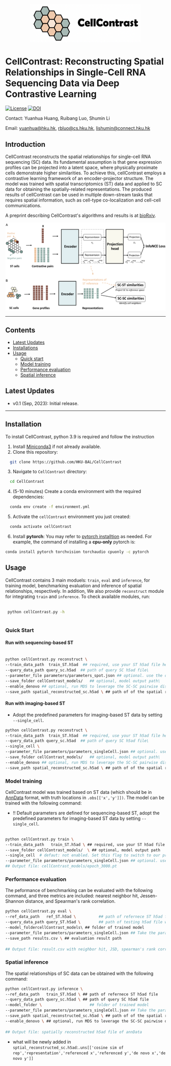 
<div align="center">
    <img src="images/cellContrast_logo.png" width = "350" alt="cellContrast">
</div>

# CellContrast: Reconstructing Spatial Relationships in Single-Cell RNA Sequencing Data via Deep Contrastive Learning

[![License](https://img.shields.io/badge/license-MIT-blue)](https://opensource.org/license/mit/) 
[![DOI](https://zenodo.org/badge/689623613.svg)](https://zenodo.org/doi/10.5281/zenodo.11395994)

Contact: Yuanhua Huang, Ruibang Luo, Shumin Li

Email:  yuanhua@hku.hk, rbluo@cs.hku.hk, lishumin@connect.hku.hk

## Introduction

CellContrast reconstructs the spatial relationships for single-cell RNA sequencing (SC) data. Its fundamental assumption is that gene expression profiles can be projected into a latent space, where physically proximate 
cells demonstrate higher similarities. To achieve this, cellContrast employs a contrastive learning framework of an encoder-projector structure. The model was trained with spatial transcriptomics (ST) data and applied to SC data for obtaining the spatially-related representations. The produced results of cellContrast can be used in multiple down-stream tasks that requires spatial information, such as cell-type co-localization and cell-cell communications.

A preprint describing CellContrast's algorithms and results is at [bioRxiv](https://www.biorxiv.org/content/10.1101/2023.10.12.562026v1).



![](./images/Figure1.png)

---


## Contents

- [Latest Updates](#latest-updates)
- [Installations](#installation)
- [Usage](#usage)
    - [Quick start](#quick-start)
    - [Model training](#model-training)
    - [Performance evaluation](#performance-evaluation)
    - [Spatial inference](#spatial-inference)
   

## Latest Updates
* v0.1 (Sep, 2023): Initial release.
---
## Installation
To install CellContrast, python 3.9 is required and follow the instruction
1. Install <a href="https://docs.conda.io/projects/miniconda/en/latest/" target="_blank">Miniconda3</a> if not already available.
2. Clone this repository:
```bash
  git clone https://github.com/HKU-BAL/CellContrast
```
3. Navigate to `CellContrast` directory:
```bash
  cd CellContrast
```
4. (5-10 minutes) Create a conda environment with the required dependencies:
```bash
  conda env create -f environment.yml
```
5. Activate the `cellContrast` environment you just created:
```bash
  conda activate cellContrast
```
6. Install **pytorch**: You may refer to [pytorch installtion](https://pytorch.org/get-started/locally/) as needed. For example, the command of installing a **cpu-only** pytorch is:
```bash
conda install pytorch torchvision torchaudio cpuonly -c pytorch
```

## Usage


CellContrast contains 3 main moduels: `train`, `eval` and `inference`, for training model, benchmarking evaluation and inference of spatial relationships, respectively. In addition, We also provide `reconstruct` module for integrating `train` and `inference`. To check available modules, run:

```bash
 
 python cellContrast.py -h
 
```

### Quick Start


#### Run with sequencing-based ST

```bash

python cellContrast.py reconstruct \
--train_data_path  train_ST.h5ad  ## required, use your ST h5ad file here\
--query_data_path query_sc.h5ad  ## path of query SC h5ad file\
--parameter_file parameters/parameters_spot.json ## optional. use the our default for spot or single-cell ST, or your customized parameters here\
--save_folder cellContrast_models/   ## optional, model output path\
--enable_denovo ## optional, run MDS to leverage the SC-SC pairwise distance to 2D pseudo space
--save_path spatial_reconstructed_sc.h5ad \ ## path of of the spatial reconstructed SC data
```

#### Run with imaging-based ST

* Adopt the predefined parameters for imaging-based ST data by setting `--single_cell`.

```bash
python cellContrast.py reconstruct \
--train_data_path  train_ST.h5ad  ## required, use your ST h5ad file here\
--query_data_path query_sc.h5ad  ## path of query SC h5ad file\
--single_cell \
--parameter_file parameters/parameters_singleCell.json ## optional. use the our default for spot or single-cell ST, or your customized parameters here\
--save_folder cellContrast_models/   ## optional, model output path\
--enable_denovo ## optional, run MDS to leverage the SC-SC pairwise distance to 2D pseudo space
--save_path spatial_reconstructed_sc.h5ad \ ## path of of the spatial reconstructed SC data

```

### Model training
CellContrast model was trained based on ST data (which should be in [AnnData](https://anndata.readthedocs.io/en/latest/) format, with truth locations in `.obs[['x','y']])`. The model can be trained with the following command:

* :bangbang: Default parameters are defined for sequencing-based ST, adopt the predefined parameters for imaging-based ST data by setting `--single_cell`.

```bash

python cellContrast.py train \
--train_data_path   train_ST.h5ad \ ## required, use your ST h5ad file here
--save_folder cellContrast_models/  \ ## optional, model output path
--single_cell  # defaut: not enabled. Set this flag to switch to our prefined parameters for imaging-based ST.
--parameter_file parameters/parameters_singleCell.json ## optional. use the our default for spot or single-cell ST, or your customized parameters here\
## Output file: cellContrast_models/epoch_3000.pt
```

### Performance evaluation
The peformance of benchmarking can be evaluated with the following command, and three metrics are included: nearest neighbor hit, Jessen-Shannon distance, and Spearman's rank correlation.

```bash
python cellContrast.py eval \
--ref_data_path   ref_ST.h5ad \          ## path of refernece ST h5ad file
--query_data_path query_ST.h5ad \        ## path of testing h5ad file with truth locations
--model_foldercellContrast_models\ ## folder of trained model
--parameter_file parameters/parameters_singleCell.json ## Take the parameter file you used in the training phase.\
--save_path results.csv \ ## evaluation result path

## Output file: result.csv with neighbor hit, JSD, spearman's rank correlation for each testing sample.


```

### Spatial inference
The spatial relationships of SC data can be obtained with the following command:
```bash
python cellContrast.py inference \
--ref_data_path   train_ST.h5ad \ ## path of refernece ST h5ad file
--query_data_path query_sc.h5ad \ ## path of query SC h5ad file 
--model_folder \                     ## folder of trained model
--parameter_file parameters/parameters_singleCell.json ## Take the parameter file you used in the training phase.\
--save_path spatial_reconstructed_sc.h5ad \ ## path of of the spatial reconstructed SC data
--enable_denovo \ ## optional, run MDS to leverage the SC-SC pairwise distance to 2D pseudo space

## Output file: spatially reconstructed h5ad file of annData
```
* what will be newly added in `sptial_reconstructed_sc.h5ad`:`.uns[['cosine sim of rep','representation','referenced x','referenced y','de novo x','de novo y']]` 






